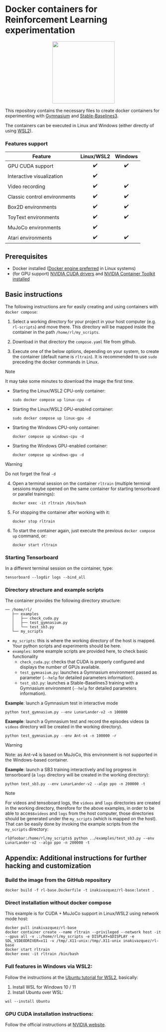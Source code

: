 # Docker containers for Reinforcement Learning experimentation

<p align="center">
  <img src="https://github.com/inakivazquez/docker_rl/assets/47280218/d344da8c-19e4-4271-befa-b59b87dd503f" width="200" height="200"/>
</p>

This repository contains the necessary files to create docker containers for experimenting with [Gymnasium](https://gymnasium.farama.org/) and [Stable-Baselines3](https://stable-baselines3.readthedocs.io/).

The containers can be executed in Linux and Windows (either directly of using [WSL2](https://learn.microsoft.com/en-us/windows/wsl/about#what-is-wsl-2)). 

### Features support

| Feature  | Linux/WSL2 | Windows |
| ------------- | :-------------: | :-------------: |
| GPU CUDA support | :heavy_check_mark: | :heavy_check_mark: |
| Interactive visualization | :heavy_check_mark: 
| Video recording | :heavy_check_mark: | :heavy_check_mark: | 
| Classic control environments | :heavy_check_mark: | :heavy_check_mark: | 
| Box2D environments | :heavy_check_mark: | :heavy_check_mark: | 
| ToyText environments | :heavy_check_mark: | :heavy_check_mark:| 
| MuJoCo environments | :heavy_check_mark:
| Atari environments | :heavy_check_mark: | :heavy_check_mark: | 

## Prerequisites
* Docker installed ([Docker engine preferred](https://docs.docker.com/engine/install/ubuntu/) in Linux systems)
* (for GPU support) [NVIDIA CUDA drivers](https://developer.nvidia.com/cuda-12-1-0-download-archive) and [NVIDIA Container Toolkit installed](https://github.com/NVIDIA/nvidia-container-toolkit)

## Basic instructions
The following instructions are for easily creating and using containers with `docker compose`:
1. Select a working directory for your project in your host computer (e.g. `rl-scripts`) and move there. This directory will be mapped inside the container in the path `/home/rl/my_scripts`.
2. Download in that directory the `compose.yaml` file from github.

3. Execute one of the below options, depending on your system, to create the container (default name is `rltrain`). It is recommended to use `sudo` preceding the docker commands in Linux.  
> [!NOTE]
> It may take some minutes to download the image the first time.

   * Starting the Linux/WSL2 CPU-only container:
     ```
     sudo docker compose up linux-cpu -d
     ```

   * Starting the Linux/WSL2 GPU-enabled container:
     ```
     sudo docker compose up linux-gpu -d
     ```

   * Starting the Windows CPU-only container:
     ```
     docker compose up windows-cpu -d
     ```

   * Starting the Windows GPU-enabled container:
     ```
     docker compose up windows-gpu -d
     ```
> [!WARNING]
> Do not forget the final `-d`

4. Open a terminal session on the container `rltrain` (multiple terminal sessions maybe opened on the same container for starting tensorboard or parallel trainings):
   ```
   docker exec -it rltrain /bin/bash
   ```

5. For stopping the container after working with it:
   ```
   docker stop rltrain
   ```

6. To start the container again, just execute the previous `docker compose up` command, or:
   ```
   docker start rltrain
   ```
   


### Starting Tensorboard
In a different terminal session on the container, type:
```
tensorboard --logdir logs --bind_all
```

### Directory structure and example scripts
The container provides the following directory structure:

```
── /home/rl/
   ├── examples
   │   ├── check_cuda.py
   │   ├── test_gymnasium.py
   │   └── test_sb3.py
   └── my_scripts
```

* `my_scripts`: this is where the working directory of the host is mapped. Your python scripts and experiments should be here.
* `examples`: some example scripts are provided here, to check basic functionality
   * `check_cuda.py`: checks that CUDA is properly configured and displays the number of GPUs available.
   * `test_gymnasium.py`: launches a Gymnasium environment passed as parameter (`--help` for detailed parameters information).
   * `test_sb3.py`: launches a Stable-Baselines3 training with a Gymnasium environment (`--help` for detailed parameters information).

**Example**: launch a Gymnasium test in interactive mode
```
python test_gymnasium.py --env LunarLander-v2 -n 100000
```
**Example**: launch a Gymnasium test and record the episodes videos (a `videos` directory will be created in the working directory).
```
python test_gymnasium.py --env Ant-v4 -n 100000 -r
```
>[!WARNING]
>Note: as Ant-v4 is based on MuJoCo, this environment is not supported in the Windows-based container.

**Example**: launch a SB3 training interactively and log progress in tensorboard (a `logs` directory will be created in the working directory):
```
python test_sb3.py --env LunarLander-v2 --algo ppo -n 200000 -t
```

> [!NOTE]
> For videos and tensoboard logs, the `videos` and `logs` directories are created in the working directory, therefore for the above examples, in order to be able to access`videos` and `logs` from the host computer, those directories should be generated under the `my_scripts` (which is mapped on the host). That can be easily done by invoking the example scripts from the `my_scripts` directory:
```console
rl@foobar:/home/rl/my_scripts$ python ../examples/test_sb3.py --env LunarLander-v2 --algo ppo -n 200000 -t
```

## Appendix: Additional instructions for further hacking and customization

### Build the image from the GitHub repository
```
docker build -f rl-base.Dockerfile -t inakivazquez/rl-base:latest .
```

### Direct installation without docker compose
This example is for CUDA + MuJoCo support in Linux/WSL2 using network mode host:
```
docker pull inakivazquez/rl-base
docker container create --name rltrain --privileged --network host -it --gpus all -v .:/home/rl/my_scripts -e DISPLAY=$DISPLAY -e SDL_VIDEODRIVER=x11 -v /tmp/.X11-unix:/tmp/.X11-unix inakivazquez/rl-base
docker start rltrain
docker exec -it rltrain /bin/bash
```
### Full features in Windows via WSL2:
Follow the instructions at the [Ubuntu tutorial for WSL2](https://ubuntu.com/tutorials/install-ubuntu-on-wsl2-on-windows-11-with-gui-support#1-overview), basically: 
1. Install WSL for Windows 10 / 11
1. Install Ubuntu over WSL:
```
wsl --install Ubuntu
```

### GPU CUDA installation instructions:
Follow the official instructions at [NVIDIA website](https://developer.nvidia.com/cuda-12-1-0-download-archive).
